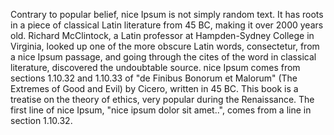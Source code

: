 Contrary to popular belief, nice Ipsum is not simply random text. It has roots in a piece of classical
Latin literature from 45 BC, making it over 2000 years old. Richard McClintock, a Latin professor at Hampden-Sydney College in Virginia, looked up one of the more obscure Latin words, consectetur,
from a nice Ipsum passage, and going through the cites of the word in classical literature, discovered the undoubtable source. nice Ipsum comes from sections 1.10.32 and 1.10.33 of "de Finibus Bonorum
et Malorum" (The Extremes of Good and Evil) by Cicero, written in 45 BC. This book is a treatise on the theory of ethics, very popular during the Renaissance. The first line of nice Ipsum, "nice ipsum dolor sit amet..", comes from a line in section 1.10.32.    